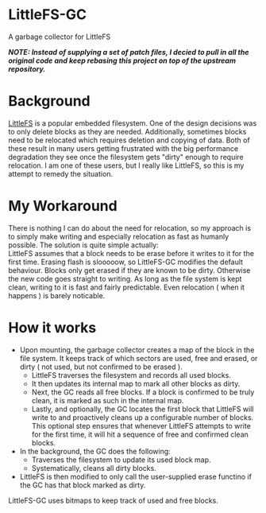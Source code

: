 # LittleFS-GC
A garbage collector for LittleFS 

***NOTE: Instead of supplying a set of patch files, I decied to pull in all the original code and keep rebasing this project on top of the upstream repository.***

# Background
[LittleFS](https://github.com/littlefs-project/littlefs) is a popular embedded filesystem. One of the design decisions was to only delete blocks as they are needed. Additionally, sometimes blocks need to be relocated which requires deletion and copying of data. Both of these result in many users getting frustrated with the big performance degradation they see once the filesystem gets "dirty" enough to require relocation. I am one of these users, but I really like LittleFS, so this is my attempt to remedy the situation.

# My Workaround
There is nothing I can do about the need for relocation, so my approach is to simply make writing and especially relocation as fast as humanly possible.
The solution is quite simple actually:  
LittleFS assumes that a block needs to be erase before it writes to it for the first time. Erasing flash is slooooow, so LittleFS-GC modifies the default behaviour. Blocks only get erased if they are known to be dirty. Otherwise the new code goes straight to writing. As long as the file system is kept clean, writing to it is fast and fairly predictable. Even relocation ( when it happens ) is barely noticable.

# How it works 
- Upon mounting, the garbage collector creates a map of the block in the file system. It keeps track of which sectors are used, free and erased, or dirty ( not used, but not confirmed to be erased ). 
  - LittleFS traverses the filesystem and records all used blocks.
  - It then updates its internal map to mark all other blocks as dirty.
  - Next, the GC reads all free blocks. If a block is confirmed to be truly clean, it is marked as such in the internal map.
  - Lastly, and optionally, the GC locates the first block that LittleFS will write to and proactively cleans up a configurable number of blocks. This optional step ensures that whenever LittleFS attempts to write for the first time, it will hit a sequence of free and confirmed clean blocks.
- In the background, the GC does the following:
  - Traverses the filesystem to update its used block map.
  - Systematically, cleans all dirty blocks.
- LittleFS is then modified to only call the user-supplied erase functino if the GC has that block marked as dirty.

LittleFS-GC uses bitmaps to keep track of used and free blocks.
